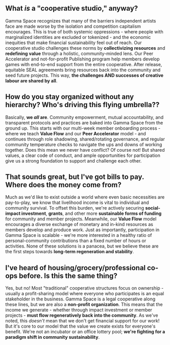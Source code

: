 ## What _is_ a "cooperative studio," anyway?

Gamma Space recognizes that many of the barriers independent artists face are made worse by the isolation and competition capitalism encourages. This is true of both systemic oppressions - where people with marginalized identities are excluded or tokenized - and the economic inequities that make financial sustainability feel out of reach. Our cooperative studio challenges these norms by **collectivizing resources** and **redefining value** through a holistic, community-minded lens. Our Peer Accelerator and not-for-profit Publishing program help members develop games with end-to-end support from the entire cooperative. After release, equitable SEAL agreements bring resources back into the community and seed future projects. This way, **the challenges AND successes of creative labour are shared by all**.

## How do you stay organized without any hierarchy? Who's driving this flying umbrella??

Basically, **we _all_ are**. Community empowerment, mutual accountability, and transparent protocols and practices are baked into Gamma Space from the ground up. This starts with our multi-week member onboarding process - where we teach **Value Flow** and our **Peer Accelerator** model - and continues through role shadowing, shared/rotating governance, and regular community temperature checks to navigate the ups and downs of working together. Does this mean we never have conflict? Of course not! But shared values, a clear code of conduct, and ample opportunities for participation give us a strong foundation to support and challenge each other.

## That sounds great, but I've got bills to pay. Where does the money come from?

Much as we'd like to exist outside a world where even basic necessities are pay-to-play, we know that livelihood income is vital to individual and community survival. To offset this burden, we're actively securing **social-impact investment**, **grants**, and other more **sustainable forms of funding** for community and member projects. Meanwhile, our **Value Flow** model encourages a diverse exchange of monetary and in-kind resources as members develop and produce work. Just as importantly, participation in Gamma Space is scalable - we're more interested in a healthy ratio of personal-community contributions than a fixed number of hours or activities. None of these solutions is a panacea, but we believe these are the first steps towards **long-term regeneration and stability**.

## I've heard of housing/grocery/professional co-ops before. Is this the same thing? 

Yes, but no! Most "traditional" cooperative structures focus on ownership - usually a profit-sharing model where everyone who participates is an equal stakeholder in the business. Gamma Space is a legal cooperative along these lines, but we are also a **non-profit organization**. This means that the income we generate - whether through impact investment or member projects - **must flow regeneratively back into the community**. As we've noted, this _doesn't_ mean that we don't get financial support for our work! But it's core to our model that the value we create exists for everyone's benefit. We're not an incubator or an office lottery pool; **we're fighting for a paradigm shift in community sustainability**.